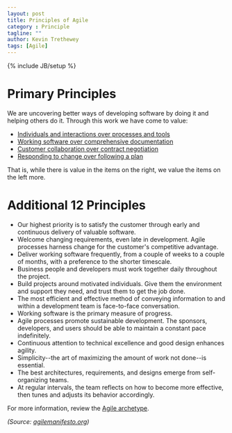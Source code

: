 ```yaml
---
layout: post
title: Principles of Agile
category : Principle
tagline: ""
author: Kevin Trethewey
tags: [Agile]
---
```

{% include JB/setup %}

# Primary Principles
We are uncovering better ways of developing software by doing it and helping others do it. Through this work we have come to value:

* [Individuals and interactions over processes and tools](/principle/IndividualsAndInteractionsOverProcessesAndTools)
* [Working software over comprehensive documentation](/principle/WorkingSoftwareOverComprehensiveDocumentation)
* [Customer collaboration over contract negotiation](/principle/CustomerCollaborationOverContractNegotiation)
* [Responding to change over following a plan](/principle/RespondingToChangeOverFollowingAPlan)

That is, while there is value in the items on the right, we value the items on the left more.

# Additional 12 Principles

* Our highest priority is to satisfy the customer through early and continuous delivery of valuable software.
* Welcome changing requirements, even late in development. Agile processes harness change for the customer's competitive advantage.
* Deliver working software frequently, from a couple of weeks to a couple of months, with a preference to the shorter timescale.
* Business people and developers must work together daily throughout the project.
* Build projects around motivated individuals. Give them the environment and support they need, and trust them to get the job done.
* The most efficient and effective method of conveying information to and within a development team is face-to-face conversation.
* Working software is the primary measure of progress.
* Agile processes promote sustainable development. The sponsors, developers, and users should be able to maintain a constant pace indefinitely.
* Continuous attention to technical excellence and good design enhances agility.
* Simplicity--the art of maximizing the amount of work not done--is essential.
* The best architectures, requirements, and designs emerge from self-organizing teams.
* At regular intervals, the team reflects on how to become more effective, then tunes and adjusts its behavior accordingly.

For more information, review the [Agile archetype](/archetype/AgileManifesto/).

*(Source: [agilemanifesto.org](http://agilemanifesto.org/))*
